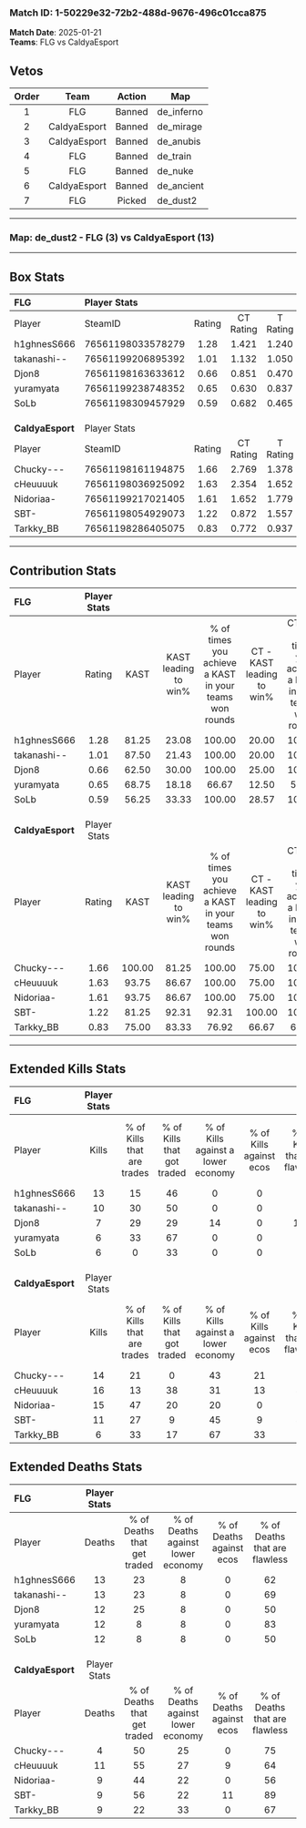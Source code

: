 ### Match ID: 1-50229e32-72b2-488d-9676-496c01cca875  
**Match Date**: 2025-01-21  
**Teams**: FLG vs CaldyaEsport  

## Vetos  

| Order | Team | Action | Map |
| :---: | :--: | :----: | --- |
| 1 | FLG | Banned | de_inferno |
| 2 | CaldyaEsport | Banned | de_mirage |
| 3 | CaldyaEsport | Banned | de_anubis |
| 4 | FLG | Banned | de_train |
| 5 | FLG | Banned | de_nuke |
| 6 | CaldyaEsport | Banned | de_ancient |
| 7 | FLG | Picked | de_dust2 |

---  

### **Map**: de_dust2 - FLG (3) vs CaldyaEsport (13)  
---  

## Box Stats  

| **FLG**          | Player Stats      |        |           |          |        |       |       |         |        |      |     |
| :- | :- | :-: | :-: | :-: | :-: | :-: | :-: | :-: | :-: | :-: | :-: |
| Player           | SteamID           | Rating | CT Rating | T Rating |  KAST  |  ADR  | Kills | Assists | Deaths | K/D  | HS% |
| h1ghnesS666      | 76561198033578279 |  1.28  |   1.421   |  1.240   | 81.25  | 100.3 |  13   |    5    |   13   | 1.00 | 53  |
| takanashi--      | 76561199206895392 |  1.01  |   1.132   |  1.050   | 87.50  | 55.6  |  10   |    4    |   13   | 0.77 | 40  |
| Djon8            | 76561198163633612 |  0.66  |   0.851   |  0.470   | 62.50  | 50.0  |   7   |    0    |   12   | 0.58 | 100 |
| yuramyata        | 76561199238748352 |  0.65  |   0.630   |  0.837   | 68.75  | 44.3  |   6   |    3    |   12   | 0.50 | 33  |
| SoLb             | 76561198309457929 |  0.59  |   0.682   |  0.465   | 56.25  | 56.1  |   6   |    3    |   12   | 0.50 | 50  |
|                  |                   |        |           |          |        |       |       |         |        |      |     |
|                  |                   |        |           |          |        |       |       |         |        |      |     |
|                  |                   |        |           |          |        |       |       |         |        |      |     |
| **CaldyaEsport** | Player Stats      |        |           |          |        |       |       |         |        |      |     |
| Player           | SteamID           | Rating | CT Rating | T Rating |  KAST  |  ADR  | Kills | Assists | Deaths | K/D  | HS% |
| Chucky---        | 76561198161194875 |  1.66  |   2.769   |  1.378   | 100.00 | 72.4  |  14   |    2    |   4    | 3.50 | 57  |
| cHeuuuuk         | 76561198036925092 |  1.63  |   2.354   |  1.652   | 93.75  | 106.4 |  16   |    7    |   11   | 1.45 | 68  |
| Nidoriaa-        | 76561199217021405 |  1.61  |   1.652   |  1.779   | 93.75  | 104.8 |  15   |    3    |   9    | 1.67 | 73  |
| SBT-             | 76561198054929073 |  1.22  |   0.872   |  1.557   | 81.25  | 70.9  |  11   |    7    |   9    | 1.22 | 36  |
| Tarkky_BB        | 76561198286405075 |  0.83  |   0.772   |  0.937   | 75.00  | 51.4  |   6   |    5    |   9    | 0.67 | 83  |
---  

## Contribution Stats  

| **FLG**          | Player Stats |        |                      |                                                        |                           |                                                             |                          |                                                            |
| :- | :-: | :-: | :-: | :-: | :-: | :-: | :-: | :-: |
| Player           |    Rating    |  KAST  | KAST leading to win% | % of times you achieve a KAST in your teams won rounds | CT - KAST leading to win% | CT - % of times you achieve a KAST in your teams won rounds | T - KAST leading to win% | T - % of times you achieve a KAST in your teams won rounds |
| h1ghnesS666      |     1.28     | 81.25  |        23.08         |                         100.00                         |           20.00           |                           100.00                            |          33.33           |                           100.00                           |
| takanashi--      |     1.01     | 87.50  |        21.43         |                         100.00                         |           20.00           |                           100.00                            |          25.00           |                           100.00                           |
| Djon8            |     0.66     | 62.50  |        30.00         |                         100.00                         |           25.00           |                           100.00                            |          50.00           |                           100.00                           |
| yuramyata        |     0.65     | 68.75  |        18.18         |                         66.67                          |           12.50           |                            50.00                            |          33.33           |                           100.00                           |
| SoLb             |     0.59     | 56.25  |        33.33         |                         100.00                         |           28.57           |                           100.00                            |          50.00           |                           100.00                           |
|                  |              |        |                      |                                                        |                           |                                                             |                          |                                                            |
|                  |              |        |                      |                                                        |                           |                                                             |                          |                                                            |
|                  |              |        |                      |                                                        |                           |                                                             |                          |                                                            |
| **CaldyaEsport** | Player Stats |        |                      |                                                        |                           |                                                             |                          |                                                            |
| Player           |    Rating    |  KAST  | KAST leading to win% | % of times you achieve a KAST in your teams won rounds | CT - KAST leading to win% | CT - % of times you achieve a KAST in your teams won rounds | T - KAST leading to win% | T - % of times you achieve a KAST in your teams won rounds |
| Chucky---        |     1.66     | 100.00 |        81.25         |                         100.00                         |           75.00           |                           100.00                            |          83.33           |                           100.00                           |
| cHeuuuuk         |     1.63     | 93.75  |        86.67         |                         100.00                         |           75.00           |                           100.00                            |          90.91           |                           100.00                           |
| Nidoriaa-        |     1.61     | 93.75  |        86.67         |                         100.00                         |           75.00           |                           100.00                            |          90.91           |                           100.00                           |
| SBT-             |     1.22     | 81.25  |        92.31         |                         92.31                          |          100.00           |                           100.00                            |          90.00           |                           90.00                            |
| Tarkky_BB        |     0.83     | 75.00  |        83.33         |                         76.92                          |           66.67           |                            66.67                            |          88.89           |                           80.00                            |
---  

## Extended Kills Stats  

| **FLG**          | Player Stats |                            |                            |                                    |                         |                              |                                 |                                       |                    |           |
| :- | :-: | :-: | :-: | :-: | :-: | :-: | :-: | :-: | :-: | :-: |
| Player           |    Kills     | % of Kills that are trades | % of Kills that got traded | % of Kills against a lower economy | % of Kills against ecos | % of Kills that are flawless | % of Kills that are close duels | % of Kills that are assisted by flash | Pistol Round Kills | AWP Kills |
| h1ghnesS666      |      13      |             15             |             46             |                 0                  |            0            |              77              |                8                |                   0                   |         3          |     0     |
| takanashi--      |      10      |             30             |             50             |                 0                  |            0            |              50              |                0                |                   0                   |         1          |     0     |
| Djon8            |      7       |             29             |             29             |                 14                 |            0            |             100              |                0                |                   0                   |         3          |     0     |
| yuramyata        |      6       |             33             |             67             |                 0                  |            0            |              67              |                0                |                   0                   |         0          |     1     |
| SoLb             |      6       |             0              |             33             |                 0                  |            0            |              50              |                0                |                   0                   |         0          |     0     |
|                  |              |                            |                            |                                    |                         |                              |                                 |                                       |                    |           |
|                  |              |                            |                            |                                    |                         |                              |                                 |                                       |                    |           |
|                  |              |                            |                            |                                    |                         |                              |                                 |                                       |                    |           |
| **CaldyaEsport** | Player Stats |                            |                            |                                    |                         |                              |                                 |                                       |                    |           |
| Player           |    Kills     | % of Kills that are trades | % of Kills that got traded | % of Kills against a lower economy | % of Kills against ecos | % of Kills that are flawless | % of Kills that are close duels | % of Kills that are assisted by flash | Pistol Round Kills | AWP Kills |
| Chucky---        |      14      |             21             |             0              |                 43                 |           21            |              86              |                7                |                  29                   |         4          |     6     |
| cHeuuuuk         |      16      |             13             |             38             |                 31                 |           13            |              44              |               13                |                  13                   |         1          |     0     |
| Nidoriaa-        |      15      |             47             |             20             |                 20                 |            0            |              73              |                0                |                  27                   |         1          |     0     |
| SBT-             |      11      |             27             |             9              |                 45                 |            9            |              45              |                9                |                   0                   |         0          |     0     |
| Tarkky_BB        |      6       |             33             |             17             |                 67                 |           33            |              67              |                0                |                  17                   |         0          |     0     |
## Extended Deaths Stats  

| **FLG**          | Player Stats |                             |                                   |                          |                               |                            |                           |               |
| :- | :-: | :-: | :-: | :-: | :-: | :-: | :-: | :-: |
| Player           |    Deaths    | % of Deaths that get traded | % of Deaths against lower economy | % of Deaths against ecos | % of Deaths that are flawless | % of Deaths that are close | % of Deaths while blinded | Deaths to AWP |
| h1ghnesS666      |      13      |             23              |                 8                 |            0             |              62               |             0              |            23             |       2       |
| takanashi--      |      13      |             23              |                 8                 |            0             |              69               |             8              |             8             |       1       |
| Djon8            |      12      |             25              |                 8                 |            0             |              50               |             0              |            17             |       0       |
| yuramyata        |      12      |              8              |                 8                 |            0             |              83               |             8              |            42             |       3       |
| SoLb             |      12      |              8              |                 8                 |            0             |              50               |             17             |             0             |       0       |
|                  |              |                             |                                   |                          |                               |                            |                           |               |
|                  |              |                             |                                   |                          |                               |                            |                           |               |
|                  |              |                             |                                   |                          |                               |                            |                           |               |
| **CaldyaEsport** | Player Stats |                             |                                   |                          |                               |                            |                           |               |
| Player           |    Deaths    | % of Deaths that get traded | % of Deaths against lower economy | % of Deaths against ecos | % of Deaths that are flawless | % of Deaths that are close | % of Deaths while blinded | Deaths to AWP |
| Chucky---        |      4       |             50              |                25                 |            0             |              75               |             0              |             0             |       0       |
| cHeuuuuk         |      11      |             55              |                27                 |            9             |              64               |             0              |             0             |       0       |
| Nidoriaa-        |      9       |             44              |                22                 |            0             |              56               |             0              |             0             |       0       |
| SBT-             |      9       |             56              |                22                 |            11            |              89               |             0              |             0             |       0       |
| Tarkky_BB        |      9       |             22              |                33                 |            0             |              67               |             11             |             0             |       1       |
